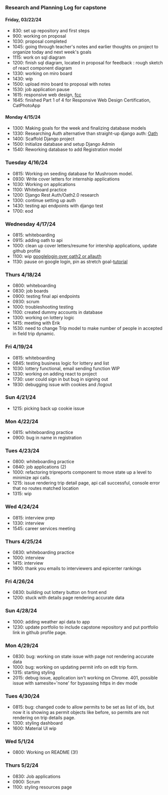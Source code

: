 ### Research and Planning Log for capstone

#### Friday, 03/22/24
* 830: set up repository and first steps
* 900: working on proposal
* 1030: proposal completed
* 1045: going through teacher's notes and earlier thoughts on project to organize today and next week's goals
* 1115: work on sql diagram
* 1200: finish sql diagram, located in proposal for feedback
      : rough sketch of react component diagram
* 1330: working on miro board
* 1430: wip
* 1500: upload miro board to proposal with notes
* 1530: job application pause
* 1615: responsive web design, [fcc](https://www.freecodecamp.org/learn/2022/responsive-web-design/)
* 1645: finished Part 1 of 4 for Responsive Web Design Certification, CatPhotoApp

#### Monday 4/15/24
* 1300: Making goals for the week and finalizing database models
* 1330: Researching Auth alternative than straight-up django auth: [Oath](https://www.turing.com/kb/django-rest-framework-authentication)
* 1400: Scaffold Django project
* 1500: Initialize database and setup Django Admin
* 1540: Reworking database to add Registration model

### Tuesday 4/16/24
* 0815: Working on seeding database for Mushroom model.
* 0930: Write cover letters for internship applications
* 1030: Working on applications
* 1100: Whiteboard practice
* 1200: Django Rest Auth/Oath2.0 research
* 1300: continue setting up auth
* 1430: testing api endpoints with django test
* 1700: eod

### Wednesday 4/17/24
* 0815: whiteboarding
* 0915: adding oath to api
* 1000: clean up cover letters/resume for intership applications, update github profile
* 1100: wip [googlelogin over oath2 or allauth](https://www.hacksoft.io/blog/adding-google-login-to-your-existing-django-and-django-rest-framework-applications)
* 1130: pause on google login, pin as stretch goal-[tutorial](https://www.youtube.com/watch?v=yO6PP0vEOMc)

### Thurs 4/18/24
* 0800: whiteboarding
* 0830: job boards
* 0900: testing final api endpoints
* 0930: scrum
* 1000: troubleshooting testing
* 1100: created dummy accounts in database
* 1300: working on lottery logic
* 1415: meeting with Erik
* 1530: need to change Trip model to make number of people in accepted in field trip dynamic.

### Fri 4/19/24
* 0815: whiteboarding
* 0845: testing business logic for lottery and list 
* 1030: lottery functional, email sending function WIP
* 1330: working on adding react to project
* 1730: user could sign in but bug in signing out
* 1930: debugging issue with cookies and /logout 

### Sun 4/21/24
* 1215: picking back up cookie issue

### Mon 4/22/24
* 0815: whiteboarding practice
* 0900: bug in name in registration 

### Tues 4/23/24
* 0800: whiteboarding practice
* 0840: job applications (2)
* 1000: refactoring tripreports component to move state up a level to minimize api calls.
* 1215: issue rendering trip detail page, api call successful, console error that no routes matched location
* 1315: wip

### Wed 4/24/24
* 0815: interview prep
* 1330: interview
* 1545: career services meeting

### Thurs 4/25/24
* 0830: whiteboarding practice
* 1000: interview
* 1415: interview
* 1900: thank you emails to interviewers and epicenter rankings

### Fri 4/26/24
* 0830: building out lottery button on front end
* 1200: stuck with details page rendering accurate data

### Sun 4/28/24
* 1000: adding weather api data to app
* 1230: update portfolio to include capstone repository and put portfolio link in github profile page.

### Mon 4/29/24
* 0830: bug: working on state issue with page not rendering accurate data
* 1000: bug: working on updating permit info on edit trip form.
* 1315: starting styling
* 2015: debug issue, application isn't working on Chrome. 401, possible issue with samesite='none' for bypassing https in dev mode

### Tues 4/30/24
* 0815: bug: changed code to allow permits to be set as list of ids, but now it is showing as permit objects like before, so permits are not rendering on trip details page.
* 1300: styling dashboard
* 1600: Material UI wip

### Wed 5/1/24
* 0800: Working on README (3!)

### Thurs 5/2/24
* 0830: Job applications
* 0900: Scrum
* 1100: styling resources page